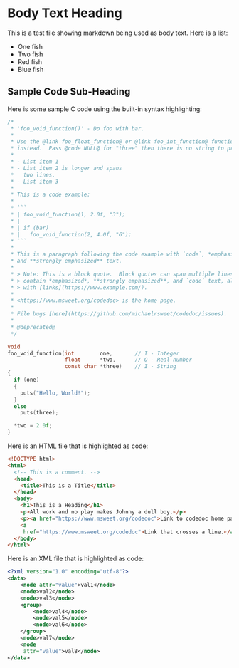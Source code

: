 Body Text Heading
=================

This is a test file showing markdown being used as body text.  Here is a list:

- One fish
- Two fish
- Red fish
- Blue fish

Sample Code Sub-Heading
-----------------------

Here is some sample C code using the built-in syntax highlighting:

```c
/*
 * 'foo_void_function()' - Do foo with bar.
 *
 * Use the @link foo_float_function@ or @link foo_int_function@ functions
 * instead.  Pass @code NULL@ for "three" then there is no string to print.
 *
 * - List item 1
 * - List item 2 is longer and spans
 *   two lines.
 * - List item 3
 *
 * This is a code example:
 *
 * ```
 * | foo_void_function(1, 2.0f, "3");
 * |
 * | if (bar)
 * |   foo_void_function(2, 4.0f, "6");
 * ```
 *
 * This is a paragraph following the code example with `code`, *emphasized*,
 * and **strongly emphasized** text.
 *
 * > Note: This is a block quote.  Block quotes can span multiple lines and
 * > contain *emphasized*, **strongly emphasized**, and `code` text, along
 * > with [links](https://www.example.com/).
 *
 * <https://www.msweet.org/codedoc> is the home page.
 *
 * File bugs [here](https://github.com/michaelrsweet/codedoc/issues).
 *
 * @deprecated@
 */

void
foo_void_function(int        one,       // I - Integer
                  float      *two,      // O - Real number
                  const char *three)    // I - String
{
  if (one)
  {
    puts("Hello, World!");
  }
  else
    puts(three);

  *two = 2.0f;
}
```

Here is an HTML file that is highlighted as code:

```html
<!DOCTYPE html>
<html>
  <!-- This is a comment. -->
  <head>
    <title>This is a Title</title>
  </head>
  <body>
    <h1>This is a Heading</h1>
    <p>All work and no play makes Johnny a dull boy.</p>
    <p><a href="https://www.msweet.org/codedoc">Link to codedoc home page.</a>
    <a
     href="https://www.msweet.org/codedoc">Link that crosses a line.</a></p>
  </body>
</html>
```

Here is an XML file that is highlighted as code:

```xml
<?xml version="1.0" encoding="utf-8"?>
<data>
    <node attr="value">val1</node>
    <node>val2</node>
    <node>val3</node>
    <group>
        <node>val4</node>
        <node>val5</node>
        <node>val6</node>
    </group>
    <node>val7</node>
    <node
     attr="value">val8</node>
</data>
```
